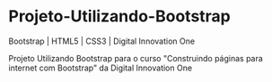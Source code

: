 # Projeto-Utilizando-Bootstrap
Bootstrap | HTML5 | CSS3 | Digital Innovation One

Projeto Utilizando Bootstrap para o curso "Construindo páginas para internet com Bootstrap" da Digital Innovation One
